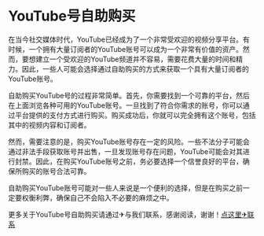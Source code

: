 # YouTube号自助购买

在当今社交媒体时代，YouTube已经成为了一个非常受欢迎的视频分享平台。有时候，一个拥有大量订阅者的YouTube账号可以成为一个非常有价值的资产。然而，要想建立一个受欢迎的YouTube频道并不容易，需要花费大量的时间和精力。因此，一些人可能会选择通过自助购买的方式来获取一个具有大量订阅者的YouTube账号。

自助购买YouTube号的过程非常简单。首先，你需要找到一个可靠的平台，然后在上面浏览各种可用的YouTube账号。一旦找到了符合你需求的账号，你可以通过平台提供的支付方式进行购买。购买成功后，你就可以完全拥有这个账号，包括其中的视频内容和订阅者。

然而，需要注意的是，购买YouTube账号存在一定的风险。一些不法分子可能会通过非法手段获取账号并出售，一旦发现账号存在问题，YouTube可能会对其进行封禁。因此，在购买YouTube账号之前，务必要选择一个信誉良好的平台，确保所购买的账号合法可靠。

自助购买YouTube账号可能对一些人来说是一个便利的选择，但是在购买之前一定要权衡利弊，确保自己不会陷入不必要的麻烦之中。

更多关于YouTube号自助购买请通过✈与我们联系，感谢阅读，谢谢！[点这里✈联系](https://w.k02.cc)